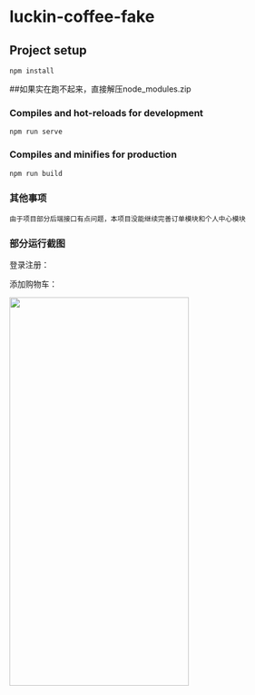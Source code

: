 # luckin-coffee-fake

## Project setup
```
npm install
```
##如果实在跑不起来，直接解压node_modules.zip

### Compiles and hot-reloads for development
```
npm run serve
```

### Compiles and minifies for production
```
npm run build
```

### 其他事项
```
由于项目部分后端接口有点问题，本项目没能继续完善订单模块和个人中心模块
```

### 部分运行截图


登录注册：



添加购物车：

<img src="https://github.com/BirdGurhl/luckin-coffee-fake/blob/master/screen%20shots/%E6%B7%BB%E5%8A%A0%E8%B4%AD%E7%89%A9%E8%BD%A6.gif" width="316" height="685"/>
